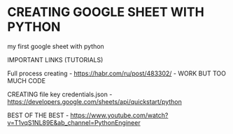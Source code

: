 # CREATING GOOGLE SHEET WITH PYTHON

my first google sheet with python

IMPORTANT LINKS (TUTORIALS)

Full process creating - https://habr.com/ru/post/483302/ - WORK BUT TOO MUCH CODE

CREATING file key credentials.json - https://developers.google.com/sheets/api/quickstart/python

BEST OF THE BEST - https://www.youtube.com/watch?v=T1vqS1NL89E&ab_channel=PythonEngineer


